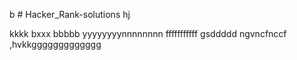 b # Hacker_Rank-solutions
hj

kkkk
bxxx
bbbbb
yyyyyyyynnnnnnnn
fffffffffff
gsddddd
ngvncfnccf 
,hvkkggggggggggggg

